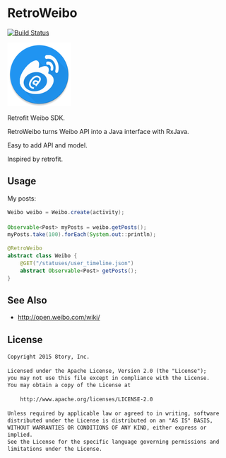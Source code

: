 # RetroWeibo

[![Build Status](https://travis-ci.org/8tory/RetroWeibo.svg)](https://travis-ci.org/8tory/RetroWeibo)

![](art/RetroWeibo.png)

Retrofit Weibo SDK.

RetroWeibo turns Weibo API into a Java interface with RxJava.

Easy to add API and model.

Inspired by retrofit.

## Usage

My posts:

```java
Weibo weibo = Weibo.create(activity);

Observable<Post> myPosts = weibo.getPosts();
myPosts.take(100).forEach(System.out::println);
```

```java
@RetroWeibo
abstract class Weibo {
    @GET("/statuses/user_timeline.json")
    abstract Observable<Post> getPosts();
}
```

## See Also

* http://open.weibo.com/wiki/

## License

```
Copyright 2015 8tory, Inc.

Licensed under the Apache License, Version 2.0 (the "License");
you may not use this file except in compliance with the License.
You may obtain a copy of the License at

    http://www.apache.org/licenses/LICENSE-2.0

Unless required by applicable law or agreed to in writing, software
distributed under the License is distributed on an "AS IS" BASIS,
WITHOUT WARRANTIES OR CONDITIONS OF ANY KIND, either express or implied.
See the License for the specific language governing permissions and
limitations under the License.
```
